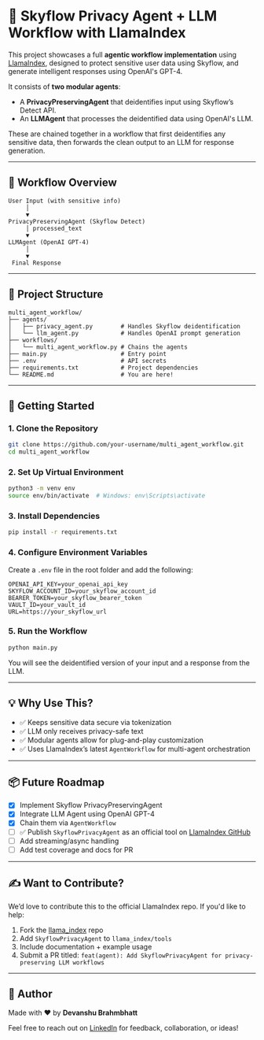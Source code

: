 
# 🔐 Skyflow Privacy Agent + LLM Workflow with LlamaIndex

This project showcases a full **agentic workflow implementation** using [LlamaIndex](https://www.llamaindex.ai/), designed to protect sensitive user data using Skyflow, and generate intelligent responses using OpenAI's GPT-4.

It consists of **two modular agents**:
- A **PrivacyPreservingAgent** that deidentifies input using Skyflow’s Detect API.
- An **LLMAgent** that processes the deidentified data using OpenAI's LLM.

These are chained together in a workflow that first deidentifies any sensitive data, then forwards the clean output to an LLM for response generation.

---

## 🧠 Workflow Overview

```
User Input (with sensitive info)
     │
     ▼
PrivacyPreservingAgent (Skyflow Detect)
     │ processed_text
     ▼
LLMAgent (OpenAI GPT-4)
     │
     ▼
 Final Response
```

---

## 📁 Project Structure

```
multi_agent_workflow/
├── agents/
│   ├── privacy_agent.py        # Handles Skyflow deidentification
│   └── llm_agent.py            # Handles OpenAI prompt generation
├── workflows/
│   └── multi_agent_workflow.py # Chains the agents
├── main.py                     # Entry point
├── .env                        # API secrets
├── requirements.txt            # Project dependencies
└── README.md                   # You are here!
```

---

## 🚀 Getting Started

### 1. Clone the Repository

```bash
git clone https://github.com/your-username/multi_agent_workflow.git
cd multi_agent_workflow
```

### 2. Set Up Virtual Environment

```bash
python3 -m venv env
source env/bin/activate  # Windows: env\Scripts\activate
```

### 3. Install Dependencies

```bash
pip install -r requirements.txt
```

### 4. Configure Environment Variables

Create a `.env` file in the root folder and add the following:

```
OPENAI_API_KEY=your_openai_api_key
SKYFLOW_ACCOUNT_ID=your_skyflow_account_id
BEARER_TOKEN=your_skyflow_bearer_token
VAULT_ID=your_vault_id
URL=https://your_skyflow_url
```

### 5. Run the Workflow

```bash
python main.py
```

You will see the deidentified version of your input and a response from the LLM.

---

## 💡 Why Use This?

- ✅ Keeps sensitive data secure via tokenization
- ✅ LLM only receives privacy-safe text
- ✅ Modular agents allow for plug-and-play customization
- ✅ Uses LlamaIndex’s latest `AgentWorkflow` for multi-agent orchestration

---

## 📦 Future Roadmap

- [x] Implement Skyflow PrivacyPreservingAgent
- [x] Integrate LLM Agent using OpenAI GPT-4
- [x] Chain them via `AgentWorkflow`
- [ ] ✅ Publish `SkyflowPrivacyAgent` as an official tool on [LlamaIndex GitHub](https://github.com/jerryjliu/llama_index)
- [ ] Add streaming/async handling
- [ ] Add test coverage and docs for PR

---

## ✍️ Want to Contribute?

We’d love to contribute this to the official LlamaIndex repo. If you'd like to help:

1. Fork the [llama_index](https://github.com/jerryjliu/llama_index) repo
2. Add `SkyflowPrivacyAgent` to `llama_index/tools`
3. Include documentation + example usage
4. Submit a PR titled: `feat(agent): Add SkyflowPrivacyAgent for privacy-preserving LLM workflows`

---

## 👋 Author

Made with ❤️ by **Devanshu Brahmbhatt**

Feel free to reach out on [LinkedIn](https://linkedin.com/in/devanshubrahmbhatt) for feedback, collaboration, or ideas!

